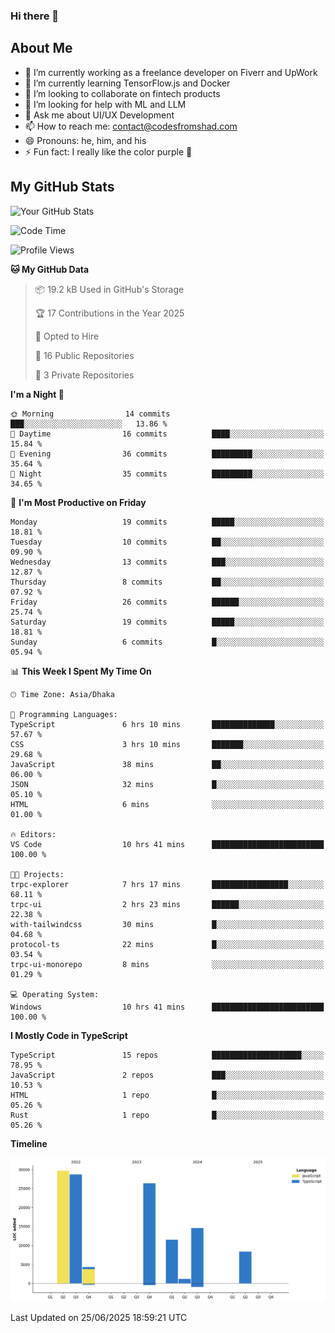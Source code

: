 ### Hi there 👋

## About Me
- 🔭 I’m currently working as a freelance developer on Fiverr and UpWork
- 🌱 I’m currently learning TensorFlow.js and Docker
- 👯 I’m looking to collaborate on fintech products
- 🤔 I’m looking for help with ML and LLM
- 💬 Ask me about UI/UX Development
- 📫 How to reach me: contact@codesfromshad.com
- 😄 Pronouns: he, him, and his
- ⚡ Fun fact: I really like the color purple 💜

## My GitHub Stats

![Your GitHub Stats](https://github-readme-stats.vercel.app/api?username=codesfromshad&show_icons=true&theme=midnight-purple)

<!--START_SECTION:waka-->
![Code Time](http://img.shields.io/badge/Code%20Time-868%20hrs%2049%20mins-blue)

![Profile Views](http://img.shields.io/badge/Profile%20Views-0-blue)

**🐱 My GitHub Data** 

> 📦 19.2 kB Used in GitHub's Storage 
 > 
> 🏆 17 Contributions in the Year 2025
 > 
> 💼 Opted to Hire
 > 
> 📜 16 Public Repositories 
 > 
> 🔑 3 Private Repositories 
 > 
**I'm a Night 🦉** 

```text
🌞 Morning                14 commits          ███░░░░░░░░░░░░░░░░░░░░░░   13.86 % 
🌆 Daytime                16 commits          ████░░░░░░░░░░░░░░░░░░░░░   15.84 % 
🌃 Evening                36 commits          █████████░░░░░░░░░░░░░░░░   35.64 % 
🌙 Night                  35 commits          █████████░░░░░░░░░░░░░░░░   34.65 % 
```
📅 **I'm Most Productive on Friday** 

```text
Monday                   19 commits          █████░░░░░░░░░░░░░░░░░░░░   18.81 % 
Tuesday                  10 commits          ██░░░░░░░░░░░░░░░░░░░░░░░   09.90 % 
Wednesday                13 commits          ███░░░░░░░░░░░░░░░░░░░░░░   12.87 % 
Thursday                 8 commits           ██░░░░░░░░░░░░░░░░░░░░░░░   07.92 % 
Friday                   26 commits          ██████░░░░░░░░░░░░░░░░░░░   25.74 % 
Saturday                 19 commits          █████░░░░░░░░░░░░░░░░░░░░   18.81 % 
Sunday                   6 commits           █░░░░░░░░░░░░░░░░░░░░░░░░   05.94 % 
```


📊 **This Week I Spent My Time On** 

```text
🕑︎ Time Zone: Asia/Dhaka

💬 Programming Languages: 
TypeScript               6 hrs 10 mins       ██████████████░░░░░░░░░░░   57.67 % 
CSS                      3 hrs 10 mins       ███████░░░░░░░░░░░░░░░░░░   29.68 % 
JavaScript               38 mins             ██░░░░░░░░░░░░░░░░░░░░░░░   06.00 % 
JSON                     32 mins             █░░░░░░░░░░░░░░░░░░░░░░░░   05.10 % 
HTML                     6 mins              ░░░░░░░░░░░░░░░░░░░░░░░░░   01.00 % 

🔥 Editors: 
VS Code                  10 hrs 41 mins      █████████████████████████   100.00 % 

🐱‍💻 Projects: 
trpc-explorer            7 hrs 17 mins       █████████████████░░░░░░░░   68.11 % 
trpc-ui                  2 hrs 23 mins       ██████░░░░░░░░░░░░░░░░░░░   22.38 % 
with-tailwindcss         30 mins             █░░░░░░░░░░░░░░░░░░░░░░░░   04.68 % 
protocol-ts              22 mins             █░░░░░░░░░░░░░░░░░░░░░░░░   03.54 % 
trpc-ui-monorepo         8 mins              ░░░░░░░░░░░░░░░░░░░░░░░░░   01.29 % 

💻 Operating System: 
Windows                  10 hrs 41 mins      █████████████████████████   100.00 % 
```

**I Mostly Code in TypeScript** 

```text
TypeScript               15 repos            ████████████████████░░░░░   78.95 % 
JavaScript               2 repos             ███░░░░░░░░░░░░░░░░░░░░░░   10.53 % 
HTML                     1 repo              █░░░░░░░░░░░░░░░░░░░░░░░░   05.26 % 
Rust                     1 repo              █░░░░░░░░░░░░░░░░░░░░░░░░   05.26 % 
```



**Timeline**

![Lines of Code chart](https://raw.githubusercontent.com/codesfromshad/codesfromshad/main/assets/bar_graph.png)


 Last Updated on 25/06/2025 18:59:21 UTC
<!--END_SECTION:waka-->

<!--
**codesfromshad/codesfromshad** is a ✨ _special_ ✨ repository because its `README.md` (this file) appears on your GitHub profile.

Here are some ideas to get you started:

- 🔭 I’m currently working on ...
- 🌱 I’m currently learning ...
- 👯 I’m looking to collaborate on ...
- 🤔 I’m looking for help with ...
- 💬 Ask me about ...
- 📫 How to reach me: ...
- 😄 Pronouns: ...
- ⚡ Fun fact: ...
-->
